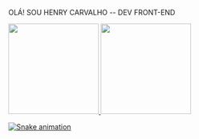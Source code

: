 OLÁ! SOU HENRY CARVALHO -- DEV FRONT-END
<div>
<a href="https://github.com/HenryCL">
<img height="180em" src="https://github-readme-stats.vercel.app/api/top-langs/?username=HenryCL&layout=compact&langs_count=7&theme=dracula"/>
<img height="180em" src="https://github-readme-stats.vercel.app/api?username=HenryCL&show_icons=true&theme=dracula&include_all_commits=true&count_private=true"/>
</div>
  
  ![Snake animation](https://github.com/HenryCL/blob/output/github-contribution-grid-snake.svg)
